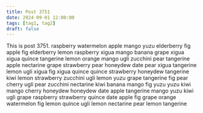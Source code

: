 ```yaml
---
title: Post 3751
date: 2024-09-01 12:00:00
tags: [tag1, tag2]
draft: false
---
```

This is post 3751.
raspberry
watermelon
apple
mango
yuzu
elderberry
fig
apple
fig
elderberry
lemon
raspberry
xigua
mango
banana
grape
xigua
xigua
quince
tangerine
lemon
orange
mango
ugli
zucchini
pear
tangerine
apple
nectarine
grape
strawberry
pear
honeydew
date
pear
xigua
tangerine
lemon
ugli
xigua
fig
xigua
quince
quince
strawberry
honeydew
tangerine
kiwi
lemon
strawberry
zucchini
ugli
lemon
yuzu
grape
tangerine
fig
pear
cherry
ugli
pear
zucchini
nectarine
kiwi
banana
mango
fig
yuzu
yuzu
kiwi
mango
cherry
honeydew
honeydew
date
apple
tangerine
mango
yuzu
kiwi
ugli
grape
raspberry
strawberry
quince
date
apple
fig
grape
orange
watermelon
fig
lemon
quince
ugli
lemon
nectarine
pear
lemon
tangerine
